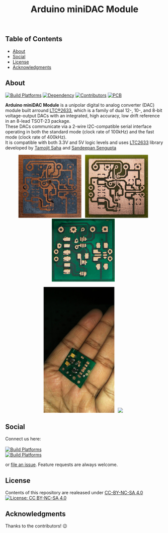 <h1 align="center"> Arduino miniDAC Module </h1> <br>

## Table of Contents
- [About](#about)
- [Social](#social)
- [License](#license)
- [Acknowledgments](#acknowledgments)


## About
[![Build Platforms](https://img.shields.io/badge/build_platform-arduino-10A2AE.svg)](https://www.arduino.cc)
[![Dependency](https://img.shields.io/badge/dependency-LTC2633--lib-4EC820.svg)](https://github.com/TamojitSaha/LTC2633)
[![Contributors](https://img.shields.io/badge/all_contributors-2-orange.svg)](#contributors)
[![PCB](https://img.shields.io/badge/PCB_design-EagleCAD-EE8822.svg)](https://www.autodesk.com/products/eagle/overview)

**Arduino miniDAC Module** is a unipolar digital to analog converter (DAC) module built arround [LTC®2633](http://www.linear.com/product/LTC2633), which is a family of dual 12-, 10-, and 8-bit voltage-output DACs with an integrated, high accuracy, low drift reference in an 8-lead TSOT-23 package.
<br>These DACs communicate via a 2-wire I2C-compatible serial interface operating in both the standard mode (clock rate of 100kHz) and the fast mode (clock rate of 400kHz).
<br>It is compatible with both 3.3V and 5V logic levels and uses [LTC2633](https://github.com/TamojitSaha/LTC2633) library developed by [Tamojit Saha](http://tamojit.tk) and [Sandeepan Sengupta](http://sandeepan.info)
<p align="center">
 <img src="./demos/Stage_0.jpg" heigth="200" width="200"> &nbsp
 <img src="./demos/Stage_1.jpg" heigth="200" width="200"> &nbsp
 <img src="./demos/Stage_2.jpg" heigth="200" width="200"> &nbsp
</p>
<p align="center">
 <img src="./demos/Stage_3.jpg" heigth="400" width="225"> &nbsp 
 <img src="./demos/sch.png" heigth="400" width="293"> &nbsp
</p>


## Social
Connect us here:
<br><br>
 [![Build Platforms](https://img.shields.io/badge/id-Tamojit-54C7EC.svg?style=for-the-badge)](https://www.linkedin.com/in/tamojit-saha/)<br>
 [![Build Platforms](https://img.shields.io/badge/id-Sandeepan-54C7EC.svg?style=for-the-badge)](https://www.linkedin.com/in/sandeepan-sengupta/)
<p> 
or <a href ="https://github.com/TamojitSaha/LTC2633/issues/new/">file an issue</a>. Feature requests are always welcome.</p>


## License
Contents of this repository are realeased under [CC-BY-NC-SA 4.0](./LICENSE.md) <br>
[![License: CC BY-NC-SA 4.0](https://licensebuttons.net/l/by-nc-sa/4.0/88x31.png)](https://creativecommons.org/licenses/by-nc-sa/4.0/)


## Acknowledgments
Thanks to the contributors! :wink:
